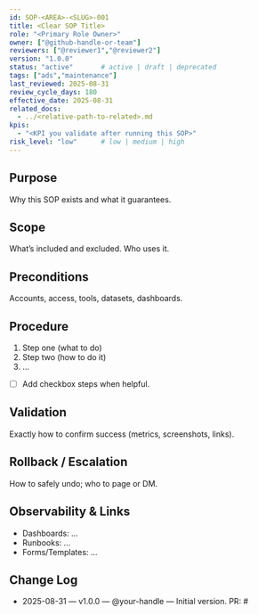 ```yaml
---
id: SOP-<AREA>-<SLUG>-001
title: <Clear SOP Title>
role: "<Primary Role Owner>"
owner: ["@github-handle-or-team"]
reviewers: ["@reviewer1","@reviewer2"]
version: "1.0.0"
status: "active"       # active | draft | deprecated
tags: ["ads","maintenance"]
last_reviewed: 2025-08-31
review_cycle_days: 180
effective_date: 2025-08-31
related_docs:
  - ../<relative-path-to-related>.md
kpis:
  - "<KPI you validate after running this SOP>"
risk_level: "low"      # low | medium | high
---
```


## Purpose
Why this SOP exists and what it guarantees.

## Scope
What’s included and excluded. Who uses it.

## Preconditions
Accounts, access, tools, datasets, dashboards.

## Procedure
1. Step one (what to do)
2. Step two (how to do it)
3. …
- [ ] Add checkbox steps when helpful.

## Validation
Exactly how to confirm success (metrics, screenshots, links).

## Rollback / Escalation
How to safely undo; who to page or DM.

## Observability & Links
- Dashboards: …
- Runbooks: …
- Forms/Templates: …

## Change Log
- 2025-08-31 — v1.0.0 — @your-handle — Initial version. PR: #<id>
